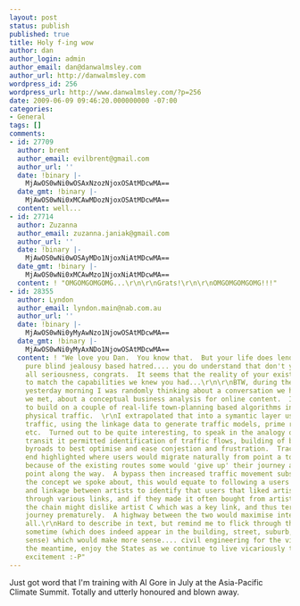 ```yaml
---
layout: post
status: publish
published: true
title: Holy f-ing wow
author: dan
author_login: admin
author_email: dan@danwalmsley.com
author_url: http://danwalmsley.com
wordpress_id: 256
wordpress_url: http://www.danwalmsley.com/?p=256
date: 2009-06-09 09:46:20.000000000 -07:00
categories:
- General
tags: []
comments:
- id: 27709
  author: brent
  author_email: evilbrent@gmail.com
  author_url: ''
  date: !binary |-
    MjAwOS0wNi0wOSAxNzozNjoxOSAtMDcwMA==
  date_gmt: !binary |-
    MjAwOS0wNi0xMCAwMDozNjoxOSAtMDcwMA==
  content: well...
- id: 27714
  author: Zuzanna
  author_email: zuzanna.janiak@gmail.com
  author_url: ''
  date: !binary |-
    MjAwOS0wNi0wOSAyMDo1NjoxNiAtMDcwMA==
  date_gmt: !binary |-
    MjAwOS0wNi0xMCAwMzo1NjoxNiAtMDcwMA==
  content: ! "OMGOMGOMGOMG...\r\n\r\nGrats!\r\n\r\nOMGOMGOMGOMG!!!"
- id: 28355
  author: Lyndon
  author_email: lyndon.main@nab.com.au
  author_url: ''
  date: !binary |-
    MjAwOS0wNi0yMyAwNzo1NjowOSAtMDcwMA==
  date_gmt: !binary |-
    MjAwOS0wNi0yMyAxNDo1NjowOSAtMDcwMA==
  content: ! "We love you Dan.  You know that.  But your life does lend itself towards
    pure blind jealousy based hatred.... you do understand that don't you? :-)\r\n\r\nIn
    all seriousness, congrats.  It seems that the reality of your existinance is beginning
    to match the capabilities we knew you had...\r\n\r\nBTW, during the wee hours
    yesterday morning I was randomly thinking about a conversation we had last time
    we met, about a conceptual business analysis for online content.  I then proceeded
    to build on a couple of real-life town-planning based algorithms in regards to
    physical traffic.  \r\nI extrapolated that into a symantic layer using online
    traffic, using the linkage data to generate traffic models, prime routes, bottle-necks
    etc.  Turned out to be quite interesting, to speak in the analogy of real-life
    transit it permitted identification of traffic flows, building of bypasses and
    byroads to best optimise and ease conjestion and frustration.  Tracking end to
    end highlighted where users would migrate naturally from point a to point b, however
    because of the existing routes some would 'give up' their journey at a breakage
    point along the way.  A bypass then increased traffic movement substantially.\r\nIn
    the concept we spoke about, this would equate to following a users preferences
    and linkage between artists to identify that users that liked artist A routed
    through various links, and if they made it often bought from artist B, but along
    the chain might dislike artist C which was a key link, and thus terminate their
    journey prematurely.  A highway between the two would maximise interactivity between
    all.\r\nHard to describe in text, but remind me to flick through the graphic modelling
    sometime (which does indeed appear in the building, street, suburb, city, road
    sense) which would make more sense.... civil engineering for the virtual world.\r\n\r\nIn
    the meantime, enjoy the States as we continue to live vicariously through your
    excitement :-P"
---
```

Just got word that I'm training with Al Gore in July at the Asia-Pacific Climate Summit. Totally and utterly honoured and blown away.
